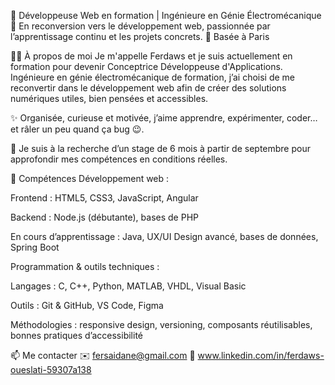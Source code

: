 🌱 Développeuse Web en formation | Ingénieure en Génie Électromécanique
🎯 En reconversion vers le développement web, passionnée par l’apprentissage continu et les projets concrets.
📍 Basée à Paris

👩‍💻 À propos de moi
Je m'appelle Ferdaws et je suis actuellement en formation pour devenir Conceptrice Développeuse d'Applications.
Ingénieure en génie électromécanique de formation, j’ai choisi de me reconvertir dans le développement web afin de créer des solutions numériques utiles, bien pensées et accessibles.

✨ Organisée, curieuse et motivée, j’aime apprendre, expérimenter, coder… et râler un peu quand ça bug 😉.

📢 Je suis à la recherche d’un stage de 6 mois à partir de septembre pour approfondir mes compétences en conditions réelles.

🔧 Compétences
Développement web :

Frontend : HTML5, CSS3, JavaScript, Angular

Backend : Node.js (débutante), bases de PHP

En cours d’apprentissage : Java, UX/UI Design avancé, bases de données, Spring Boot

Programmation & outils techniques :

Langages : C, C++, Python, MATLAB, VHDL, Visual Basic

Outils : Git & GitHub, VS Code, Figma

Méthodologies : responsive design, versioning, composants réutilisables, bonnes pratiques d’accessibilité

📫 Me contacter
✉️ fersaidane@gmail.com
💼 www.linkedin.com/in/ferdaws-oueslati-59307a138
